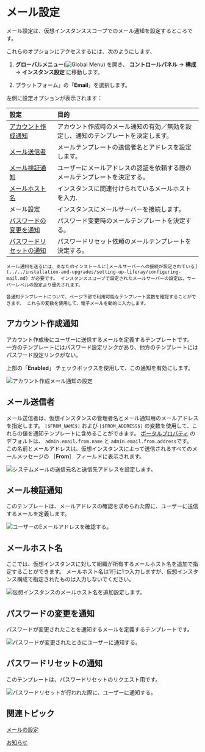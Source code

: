 # メール設定

メール設定は、仮想インスタンススコープでのメール通知を設定するところです。

これらのオプションにアクセスするには、次のようにします、

1. **グローバルメニュー**(![Global Menu](../../../images/icon-applications-menu.png)) を開き、 **コントロールパネル** &rarr; **構成** &rarr; **インスタンス設定** に移動します。

1. プラットフォーム」の「**Email**」を選択します。

左側に設定オプションが表示されます：

| 設定                                            | 目的                                        |
|:--------------------------------------------- |:----------------------------------------- |
| [アカウント作成通知](#account-created-notification)    | アカウント作成時のメール通知の有効／無効を設定し、通知のテンプレートを決定します。 |
| [メール送信者](#email-sender)                       | メールテンプレートの送信者名とアドレスを設定します。                |
| [メール検証通知](#email-verification-notification)   | ユーザーにメールアドレスの認証を依頼する際のメールテンプレートを決定する。     |
| [メールホスト名](#mail-host-names)                   | インスタンスに関連付けられているメールホストを入力.                |
| メール設定                                         | インスタンスにメールサーバーを接続します。                     |
| [パスワードの変更を通知](#password-changed-notification) | パスワード変更時のメールテンプレートを決定する。                  |
| [パスワードリセットの通知](#password-reset-notification)  | パスワードリセット依頼のメールテンプレートを決定する。               |

```{note}
メール通知を送るには、あなたのインストールに[メールサーバーへの接続が設定されている](../../installation-and-upgrades/setting-up-liferay/configuring-mail.md) が必要です。 インスタンススコープで設定されたメールサーバーの設定は、サーバーレベルの設定より優先されます。 

各通知テンプレートについて、ページ下部で利用可能なテンプレート変数を確認することができます。 これらの変数を使用して、電子メールを動的に入力します。
```

## アカウント作成通知

アカウント作成後にユーザーに送信するメールを定義するテンプレートです。 一方のテンプレートにはパスワード設定リンクがあり、他方のテンプレートにはパスワード設定リンクがない。

上部の「**Enabled**」 チェックボックスを使用して、この通知を有効にします。

![アカウント作成メール通知の設定](./email-settings/images/01.png)

## メール送信者

メール送信者は、仮想インスタンスの管理者名とメール通知用のメールアドレスを指定します。 `[$FROM_NAME$]` および `[$FROM_ADDRESS$]` の変数を使用して、これらの値を通知テンプレートに含めることができます。 [ポータルプロパティ](https://resources.learn.liferay.com/reference/latest/en/dxp/propertiesdoc/portal.properties.html) のデフォルトは、 `admin.email.from.name` と `admin.email.from.address`です。 この名前とメールアドレスは、仮想インスタンスによって送信されるすべてのメールメッセージの ［**From**］ フィールドに表示されます。

![システムメールの送信元名と送信先アドレスを設定します。](./email-settings/images/02.png)

## メール検証通知

このテンプレートは、メールアドレスの確認を求められた際に、ユーザーに送信するメールを定義します。

![ユーザーのEメールアドレスを確認する。](./email-settings/images/03.png)

## メールホスト名

ここでは、仮想インスタンスに対して組織が所有するメールホスト名を追加で指定することができます。 メールホスト名は1行に1つ入力しますが、仮想インスタンス構成で指定されたものは入力しないでください。

![仮想インスタンスのメールホスト名を追加設定します。](./email-settings/images/04.png)

## パスワードの変更を通知

パスワードが変更されたことを通知するメールを定義するテンプレートです。

![パスワードが変更されたときにユーザーに通知する。](./email-settings/images/05.png)

## パスワードリセットの通知

このテンプレートは、パスワードリセットのリクエスト用です。

![パスワードリセットが行われた際に、ユーザーに通知する。](./email-settings/images/06.png)

## 関連トピック

[メールの設定](../../../installation-and-upgrades/setting-up-liferay/configuring-mail.md)

[お知らせ](../../../process-automation/notifications.md)
